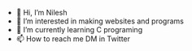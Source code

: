 - 👋 Hi, I’m Nilesh
- 👀 I’m interested in making websites and programs
- 🌱 I’m currently learning C programing
- 📫 How to reach me DM in Twitter
